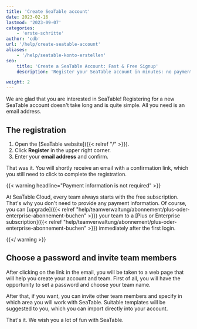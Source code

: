 ```yaml
---
title: 'Create SeaTable account'
date: 2023-02-16
lastmod: '2023-09-07'
categories:
    - 'erste-schritte'
author: 'cdb'
url: '/help/create-seatable-account'
aliases:
    - '/help/seatable-konto-erstellen'
seo:
    title: 'Create a SeaTable Account: Fast & Free Signup'
    description: 'Register your SeaTable account in minutes: no payment needed, invite your team, choose your templates, and start working for free.'

weight: 2
---
```


We are glad that you are interested in SeaTable! Registering for a new SeaTable account doesn't take long and is quite simple. All you need is an email address.

## The registration

1. Open the [SeaTable website]({{< relref "/" >}}).
2. Click **Register** in the upper right corner.
3. Enter your **email address** and confirm.

That was it. You will shortly receive an email with a confirmation link, which you still need to click to complete the registration.

{{< warning headline="Payment information is not required" >}}

At SeaTable Cloud, every team always starts with the free subscription. That's why you don't need to provide any payment information. Of course, you can [upgrade]({{< relref "help/teamverwaltung/abonnement/plus-oder-enterprise-abonnement-buchen" >}}) your team to a [Plus or Enterprise subscription]({{< relref "help/teamverwaltung/abonnement/plus-oder-enterprise-abonnement-buchen" >}}) immediately after the first login.

{{</ warning >}}

## Choose a password and invite team members

After clicking on the link in the email, you will be taken to a web page that will help you create your account and team. First of all, you will have the opportunity to set a password and choose your team name.

After that, if you want, you can invite other team members and specify in which area you will work with SeaTable. Suitable templates will be suggested to you, which you can import directly into your account.

That's it. We wish you a lot of fun with SeaTable.
